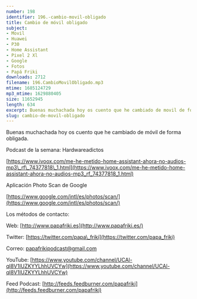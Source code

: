 ```yaml
---
number: 198
identifier: 196.-cambio-movil-obligado
title: Cambio de móvil obligado
subject:
- Movil
- Huawei
- P30
- Home Assistant
- Pixel 2 Xl
- Google
- Fotos
- Papá Friki
downloads: 2712
filename: 196.CambioMovilObligado.mp3
mtime: 1685124729
mp3_mtime: 1629880405
size: 11652945
length: 634
excerpt: Buenas muchachada hoy os cuento que he cambiado de movil de forma obligada.
slug: cambio-de-movil-obligado
---
```

Buenas muchachada hoy os cuento que he cambiado de móvil de forma obligada.

Podcast de la semana: Hardwareadictos

[https://www.ivoox.com/me-he-metido-home-assistant-ahora-no-audios-mp3\_rf\_74377818\_1.html](https://www.ivoox.com/me-he-metido-home-assistant-ahora-no-audios-mp3_rf_74377818_1.html)

Aplicación Photo Scan de Google

[https://www.google.com/intl/es/photos/scan/](https://www.google.com/intl/es/photos/scan/)

Los métodos de contacto:

Web: [http://www.papafriki.es](http://www.papafriki.es/)

Twitter: [https://twitter.com/papa\_friki](https://twitter.com/papa_friki)

Correo: [papafrikipodcast@gmail.com](https://archive.org/details/papafrikipodast@gmail.com)

YouTube: [https://www.youtube.com/channel/UCAl-ql8V1IUZKYYLhhUVCYw](https://www.youtube.com/channel/UCAl-ql8V1IUZKYYLhhUVCYw)

Feed Podcast: [http://feeds.feedburner.com/papafriki](http://feeds.feedburner.com/papafriki)
